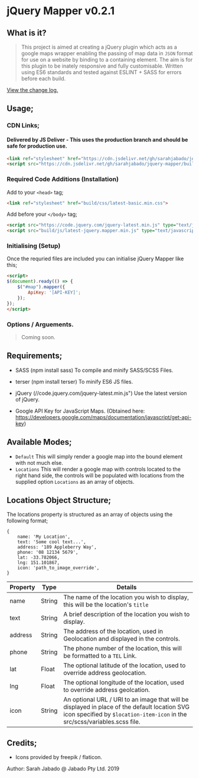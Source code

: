 #  jQuery Mapper v0.2.1

## What is it?
> This project is aimed at creating a jQuery plugin which acts as a google maps wrapper enabling the passing of map data in `JSON` format for use on a website by binding to a containing element. The aim is for this plugin to be inately responsive and fully customisable. Written using ES6 standards and tested against ESLINT + SASS for errors before each build. 

[View the change log.](CHANGELOG.md)

## Usage;
### CDN Links;
>>>
#### Delivered by JS Deliver - This uses the production branch and should be safe for production use.
```html
<link ref="stylesheet" href="https://cdn.jsdelivr.net/gh/sarahjabado/jquery-mapper/build/css/latest-jquery.mapper.min.css">
<script src="https://cdn.jsdelivr.net/gh/sarahjabado/jquery-mapper/build/js/latest-jquery.mapper.min.js" type="text/javascript" delay></script>
```
>>>
### Required Code Additions (Installation)
Add to your `<head>` tag;
```html
<link ref="stylesheet" href="build/css/latest-basic.min.css">
```

Add before your `</body>` tag;
```html
<script src="https://code.jquery.com/jquery-latest.min.js" type="text/javascript"></script>
<script src="build/js/latest-jquery.mapper.min.js" type="text/javascript" delay></script>
```

### Initialising (Setup)
Once the requried files are included you can initialise jQuery Mapper like this;

```html
<script>
$(document).ready(() => {
    $("#map").mapper({
        ApiKey: '[API-KEY]';
    });
});
</script>
```

### Options / Arguements.
> Coming soon.

## Requirements;
>>>
- SASS (npm install sass)
To compile and minify SASS/SCSS Files.

- terser (npm install terser)
To minify ES6 JS files.

- jQuery (//code.jquery.com/jquery-latest.min.js")
Use the latest version of jQuery.

- Google API Key for JavaScript Maps. (Obtained here: https://developers.google.com/maps/documentation/javascript/get-api-key)
>>>

## Available Modes;
- `Default`
This will simply render a google map into the bound element with not much else.
- `Locations`
This will render a google map with controls located to the right hand side, the controls will be populated with locations from the supplied option `Locations` as an array of objects.

## Locations Object Structure;
The locations property is structured as an array of objects using the following format;
```
{
    name: 'My Location',
    text: 'Some cool text...',
    address: '189 Appleberry Way',
    phone: '08 12134 5679',
    lat: -33.782066,
    lng: 151.101867,
    icon: 'path_to_image_override',
}
```
| Property | Type | Details |
| ---      | ---  | ------  |
| name     | String | The name of the location you wish to display, this will be the location's `title` |
| text     | String | A brief description of the location you wish to display. |
| address  | String | The address of the location, used in Geolocation and displayed in the controls. |
| phone    | String | The phone number of the location, this will be formatted to a `TEL` Link. |
| lat      | Float  | The optional latitude of the location, used to override address geolocation. |
| lng      | Float  | The optional longitude of the location, used to override address geolcation. |
| icon     | String | An optional URL / URI to an image that will be displayed in place of the default location SVG icon specified by `$location-item-icon` in the src/scss/variables.scss file. |


## Credits;
- Icons provided by freepik / flaticon.

Author: Sarah Jabado @ Jabado Pty Ltd. 2019